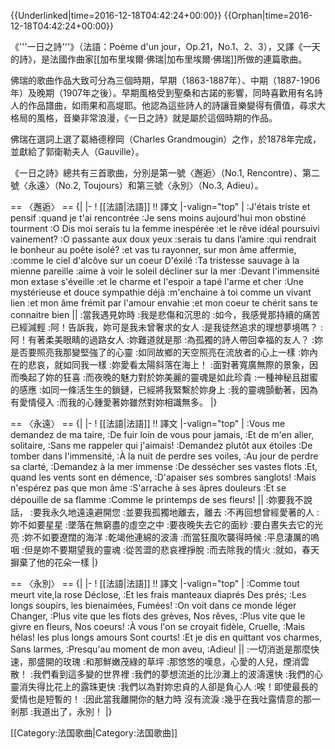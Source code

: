 {{Underlinked|time=2016-12-18T04:42:24+00:00}}
{{Orphan|time=2016-12-18T04:42:24+00:00}}

《'''一日之詩'''》（法語：Poème d'un jour，Op.21，No.1、2、3），又譯《一天的詩》，是法國作曲家[[加布里埃爾·佛瑞|加布里埃爾·佛瑞]]所做的連篇歌曲。

佛瑞的歌曲作品大致可分為三個時期，早期（1863-1887年）、中期（1887-1906年）及晚期（1907年之後）。早期風格受到聖桑和古諾的影響，同時喜歡用有名詩人的作品譜曲，如雨果和高堤耶。他認為這些詩人的詩讓音樂變得有價值，尋求大格局的風格，音樂非常浪漫，《一日之詩》就是屬於這個時期的作品。

佛瑞在選詞上選了葛絡德穆岡（Charles Grandmougin）之作，於1878年完成，並獻給了郭衛勒夫人（Gauville）。

《一日之詩》總共有三首歌曲，分別是第一號〈邂逅〉（No.1, Rencontre）、第二號〈永遠〉（No.2, Toujours）和第三號〈永別〉（No.3, Adieu）。
 
== 〈邂逅〉 == 
{|
|-
! [[法語|法語]] !! 譯文
|-valign="top"
|
:J'étais triste et pensif
:quand je t'ai rencontrée
:Je sens moins aujourd'hui mon obstiné tourment
:O Dis moi serais tu la femme inespérée
:et le rêve idéal poursuivi vainement?
:O passante aux doux yeux
:serais tu dans l’amire
:qui rendrait le bonheur au poête isolé?
:et vas tu rayonner, sur mon âme affermie,
:comme le ciel d'alcôve sur un coeur D'éxilé
:Ta tristesse sauvage à la mienne pareille
:aime à voir le soleil décliner sur la mer
:Devant l'immensité mon extase s'éveille
:et le charme et l'espoir a tapé l'arme et cher
:Une mystérieuse et douce sympathie déjà
:m'enchaine à toi comme un vivant lien
:et mon âme frémit par l'amour envahie
:et mon coeur te chérit sans te connaitre bien
||
:當我遇見妳時
:我是悲傷和沉思的
:如今，我感覺那持續的痛苦已經減輕
:阿！告訴我，妳可是我未曾奢求的女人
:是我徒然追求的理想夢境嗎？
:阿！有著柔美眼睛的過路女人
:妳難道就是那
:為孤獨的詩人帶回幸福的友人？
:妳是否要照亮我那變堅強了的心靈
:如同故鄉的天空照亮在流放者的心上一樣
:妳內在的悲哀，就如同我一樣
:妳愛看太陽斜落在海上！
:面對著寬廣無際的景象，因而喚起了妳的狂喜
:而夜晚的魅力對於妳美麗的靈魂是如此珍貴
:一種神秘且甜蜜的感應
:如同一條活生生的鎖鏈，已經將我緊繫於妳身上
:我的靈魂顫動著，因為有愛情侵入
:而我的心鍾愛著妳雖然對妳相識無多。
|}

== 〈永遠〉 ==
{|
|-
! [[法語|法語]] !! 譯文
|-valign="top"
|
:Vous me demandez de ma taire,
:De fuir loin de vous pour jamais,
:Et de m'en aller, solitaire,
:Sans me rappeler qui j'aimais!
:Demandez plutôt aux étoiles
:De tomber dans l'immensité,
:À la nuit de perdre ses voiles,
:Au jour de perdre sa clarté,
:Demandez à la mer immense
:De dessécher ses vastes flots
:Et, quand les vents sont en démence,
:D'apaiser ses sombres sanglots!
:Mais n'espérez pas que mon âme
:S'arrache à ses âpres douleurs
:Et se dépouille de sa flamme
:Comme le printemps de ses fleurs!
||
:妳要我不說話，
:要我永久地遠遠避開您
:並要我孤獨地離去，離去
:不再回想曾經愛著的人
:妳不如要星星
:墜落在無窮盡的虛空之中
:要夜晚失去它的面紗
:要白晝失去它的光亮
:妳不如要遼闊的海洋
:乾竭他連綿的波濤
:而當狂風吹襲得時候
:平息淒厲的嗚咽
:但是妳不要期望我的靈魂
:從苦澀的悲哀裡掙脫
:而去除我的情火
:就如，春天摒棄了他的花朵一樣
|}

== 〈永別〉 ==
{|
|-
! [[法語|法語]] !! 譯文
|-valign="top"
|
:Comme tout meurt vite,la rose Déclose,
:Et les frais manteaux diaprés Des prés;
:Les longs soupirs, les bienaimées, Fumées!
:On voit dans ce monde léger Changer,
:Plus vite que les flots des grèves, Nos rêves,
:Plus vite que le givre en fleurs, Nos coeurs!
:À vous l'on se croyait fidèle, Cruelle,
:Mais hélas! les plus longs amours Sont courts!
:Et je dis en quittant vos charmes, Sans larmes,
:Presqu'au moment de mon aveu,
:Adieu!
||
:一切消逝是那麼快速，那盛開的玫瑰
:和那鮮嫩茂綠的草坪
:那悠悠的嘆息，心愛的人兒，煙消雲散！
:我們看到這多變的世界裡
:我們的夢想流逝的比沙灘上的波濤還快
:我們的心靈消失得比花上的露珠更快
:我們以為對妳忠貞的人卻是負心人
:唉！即使最長的愛情也是短暫的！
:因此當我離開你的魅力時 沒有流淚
:幾乎在我吐露情意的那一剎那
:我道出了，永別！
|}

[[Category:法国歌曲|Category:法国歌曲]]